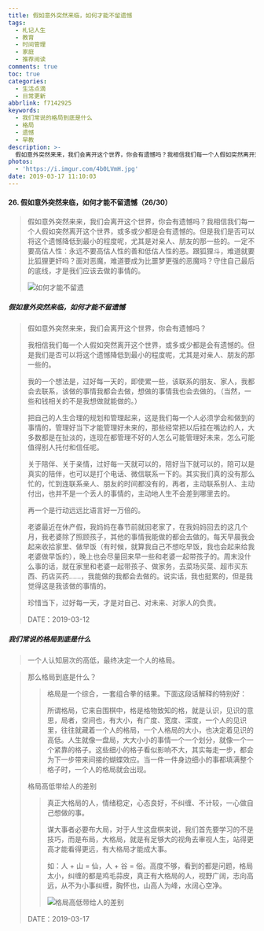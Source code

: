```yaml
---
title: 假如意外突然来临，如何才能不留遗憾
tags:
  - 札记人生
  - 教育
  - 时间管理
  - 家庭
  - 推荐阅读
comments: true
toc: true
categories:
  - 生活点滴
  - 日常更新
abbrlink: f7142925
keywords:
  - 我们常说的格局到底是什么
  - 格局
  - 遗憾
  - 早教
description: >-
  假如意外突然来来，我们会离开这个世界，你会有遗憾吗？我相信我们每一个人假如突然离开这个世界，或多或少都是会有遗憾的。但是我们是否可以将这个遗憾降低到最小的程度呢，尤其是对亲人、朋友的那一些的。
photos:
  - 'https://i.imgur.com/4b0LVmH.jpg'
date: 2019-03-17 11:10:03
---
```

<script type="text/javascript" src="/js/src/bai.js"></script>

#### 26. 假如意外突然来临，如何才能不留遗憾（26/30）
> 假如意外突然来来，我们会离开这个世界，你会有遗憾吗？我相信我们每一个人假如突然离开这个世界，或多或少都是会有遗憾的。但是我们是否可以将这个遗憾降低到最小的程度呢，尤其是对亲人、朋友的那一些的。一定不要高估人性：永远不要高估人性的善和低估人性的恶。跟狐狸斗，难道就要比狐狸更奸吗？面对恶魔，难道要成为比噩梦更强的恶魔吗？守住自己最后的底线，才是我们应该去做的事情的。
>
> ![如何才能不留遗](https://i.imgur.com/eZaueOL.png)

##### 假如意外突然来临，如何才能不留遗憾
> 假如意外突然来来，我们会离开这个世界，你会有遗憾吗？
>
> 我相信我们每一个人假如突然离开这个世界，或多或少都是会有遗憾的。但是我们是否可以将这个遗憾降低到最小的程度呢，尤其是对亲人、朋友的那一些的。
>
> 我的一个想法是，过好每一天的，即使累一些，该联系的朋友、家人，我都会去联系，该做的事情我都会去做，想做的事情我也会去做的。（当然，一些和钱相关的不是我想做就能做的。）
>
> 把自己的人生合理的规划和管理起来，这是我们每一个人必须学会和做到的事情的，管理好当下才能管理好未来的，那些经常把以后挂在嘴边的人，大多数都是在扯淡的，连现在都管理不好的人怎么可能管理好未来，怎么可能值得别人托付和信任呢。
>
> 关于陪伴、关于亲情，过好每一天就可以的，陪好当下就可以的，陪可以是真实的陪伴，也可以是打个电话、微信联系一下的。其实我们真的没有那么忙的，忙到连联系亲人、朋友的时间都没有的，再者，主动联系别人、主动付出，也并不是一个丢人的事情的，主动地人生不会差到哪里去的。
>
> 再一个是行动远远比语言好一万倍的。
>
> 老婆最近在休产假，我妈妈在春节前就回老家了，在我妈妈回去的这几个月，我老婆除了照顾孩子，其他的事情我能做的都会去做的。每天早晨我会起来收拾家里、做早饭（有时候，就算我自己不想吃早饭，我也会起来给我老婆做早饭的），晚上也会尽量回来早一些和老婆一起带孩子的。周末没什么事的话，就在家里和老婆一起带孩子、做家务，去菜场买菜、超市买东西、药店买药……，我能做的我都会去做的。说实话，我也挺累的，但是我觉得这是我该做的事情的。
>
> 珍惜当下，过好每一天，才是对自己、对未来、对家人的负责。
>
> DATE：2019-03-12


##### 我们常说的格局到底是什么
> 一个人认知层次的高低，最终决定一个人的格局。

> 那么格局到底是什么？
>
>> 格局是一个综合，一套组合拳的结果。下面这段话解释的特别好：
>>
>> 所谓格局，它来自围棋中，格是格物致知的格，就是认识，见识的意思，局者，空间也，有大小，有广度、宽度、深度，一个人的见识里，往往就藏着一个人的格局，一个人格局的大小，也决定着见识的高低。人生就像一盘局，大大小小的事情一个一个划分，就像一个一个紧靠的格子。这些细小的格子看似影响不大，其实每走一步，都会为下一步带来间接的蝴蝶效应。当一件一件身边细小的事都填满整个格子时，一个人的格局就会出现。
>
> 格局高低带给人的差别
>
>> 真正大格局的人，情绪稳定，心态良好，不纠缠、不计较，一心做自己想做的事。
>>
>> 谋大事者必要布大局，对于人生这盘棋来说，我们首先要学习的不是技巧，而是布局，大格局，就是有足够大的视角去审视人生，站得更高才能看得更远，有大格局才能成大事。
>>
>> 如：人 + 山 = 仙，人 + 谷 = 俗。高度不够，看到的都是问题，格局太小，纠缠的都是鸡毛蒜皮，真正有大格局的人，视野广阔，志向高远，从不为小事纠缠，胸怀也，山高人为峰，水阔心空净。
>>
>> ![格局高低带给人的差别](https://i.imgur.com/e79Q4Ab.png)
>
> DATE：2019-03-17
